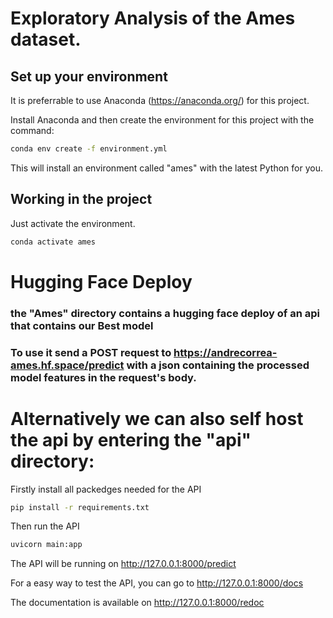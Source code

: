 # Exploratory Analysis of the Ames dataset.

## Set up your environment

It is preferrable to use Anaconda (https://anaconda.org/) for this project.

Install Anaconda and then create the environment for this project with the command:

``` bash
conda env create -f environment.yml
```

This will install an environment called "ames" with the latest Python for you. 

## Working in the project

Just activate the environment.

``` bash
conda activate ames
```

# Hugging Face Deploy

### the "Ames" directory contains a hugging face deploy of an api that contains our Best model
 
### To use it send a POST request to https://andrecorrea-ames.hf.space/predict with a json containing the processed model features in the request's body.

# Alternatively we can also self host the api by entering the "api" directory:

Firstly install all packedges needed for the API

``` bash
pip install -r requirements.txt
```

Then run the API

``` bash
uvicorn main:app
```

The API will be running on
http://127.0.0.1:8000/predict

For a easy way to test the API, you can go to
http://127.0.0.1:8000/docs

The documentation is available on
http://127.0.0.1:8000/redoc




